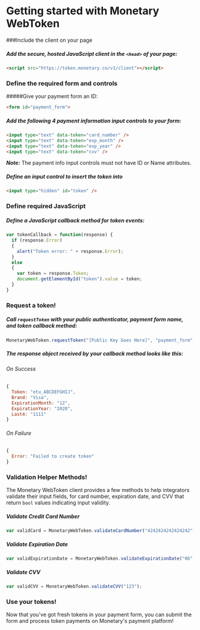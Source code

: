 # Getting started with Monetary WebToken

###Include the client on your page
##### Add the secure, hosted JavaScript client in the `<head>` of your page:
```html
<script src="https://token.monetary.co/v1/client"></script>
```

### Define the required form and controls

#####Give your payment form an ID:
```html
<form id="payment_form">
```

##### Add the following 4 payment information input controls to your form:
```html
<input type="text" data-token="card_number" />
<input type="text" data-token="exp_month" />
<input type="text" data-token="exp_year" />
<input type="text" data-token="cvv" />
```
**_Note:_** The payment info input controls must not have ID or Name attributes.

##### Define an input control to insert the token into
```html
<input type="hidden" id="token" />
```

### Define required JavaScript
##### Define a JavaScript callback method for token events:
```javascript
var tokenCallback = function(response) {
  if (response.Error)
  {
    alert("Token error: " + response.Error);
  }
  else
  {
    var token = response.Token;
    document.getElementById("token").value = token;
  }
}
```

### Request a token!
##### Call `requestToken` with your public authenticator, payment form name, and token callback method:

```javascript
MonetaryWebToken.requestToken("[Public Key Goes Here]", "payment_form", tokenCallback);
```

##### The response object received by your callback method looks like this:
###### On Success
```javascript
{
  Token: "otu_ABCDEFGHIJ",
  Brand: "Visa",
  ExpirationMonth: "12",
  ExpirationYear: "2020",
  Last4: "1111"
}
```

###### On Failure
```javascript
{
  Error: "Failed to create token"
}
```

### Validation Helper Methods!
The Monetary WebToken client provides a few methods to help integrators validate their input fields, for card number, expiration date, and CVV that return `bool` values indicating input validity.

##### Validate Credit Card Number
```javascript
var validCard = MonetaryWebToken.validateCardNumber("4242424242424242");
```

##### Validate Expiration Date
```javascript
var validExpirationDate = MonetaryWebToken.validateExpirationDate("06", "2020");
```

##### Validate CVV
```javascript
var validCVV = MonetaryWebToken.validateCVV("123");
```

### Use your tokens!
Now that you've got fresh tokens in your payment form, you can submit the form and process token payments on Monetary's payment platform!
